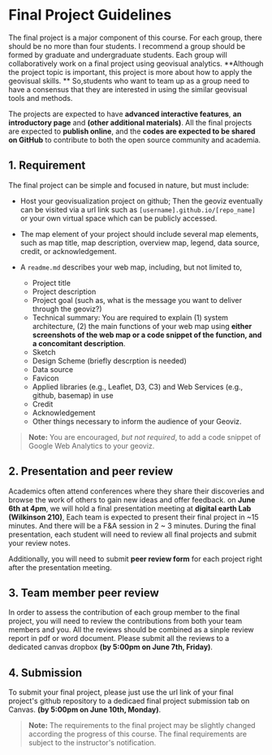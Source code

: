 # Final Project Guidelines

The final project is a major component of this course. For each group, there should be no more than four students. I recommend a group should be formed by graduate and undergraduate students. Each group will collaboratively work on a final project using geovisual analytics. **Although the project topic is important, this project is more about how to apply the geovisual skills. ** So,students who want to team up as a group need to have a consensus that they are interested in using the similar geovisual tools and methods.


The projects are expected to have **advanced interactive features**, **an introductory page** and **(other additional materials)**. All the final projects are expected to **publish online**, and the **codes are expected to be shared on GitHub** to contribute to both the open source community and academia.

## 1\. Requirement

The final project can be simple and focused in nature, but must include:

- Host your geovisualization project on github; Then the geoviz eventually can be visited via a url link such as `[username].github.io/[repo_name]` or your own virtual space which can be publicly accessed.

- The map element of your project should include several map elements, such as map title, map description, overview map, legend,  data source, credit, or acknowledgement.


- A `readme.md` describes your web map, including, but not limited to,
    - Project title
    - Project description
    - Project goal (such as, what is the message you want to deliver through the geoviz?)
    - Technical summary: You are required to explain (1) system architecture, (2) the main functions of your web map using **either screenshots of the web map or a code snippet of the function, and a concomitant description**.
    - Sketch
    - Design Scheme (briefly descrption is needed)
    - Data source
    - Favicon
    - Applied libraries (e.g., Leaflet, D3, C3) and Web Services (e.g., github, basemap) in use
    - Credit
    - Acknowledgement
    - Other things necessary to inform the audience of your Geoviz.

> **Note:** You are encouraged, *but not required*, to add a code snippet of Google Web Analytics to your geoviz.

## 2\. Presentation and peer review

Academics often attend conferences where they share their discoveries and browse the work of others to gain new ideas and offer feedback. on **June 6th at 4pm**, we will hold a final presentation meeting at **digital earth Lab (Wilkinson 210)**, Each team is expected to present their final project in ~15 minutes. And there will be a F&A session in 2 ~ 3 minutes. During the final presentation, each student will need to review all final projects and submit your review notes.

Additionally, you will need to submit **peer review form** for each project right after the presentation meeting.

## 3\. Team member peer review

In order to assess the contribution of each group member to the final project, you will need to review the contributions from both your team members and you. All the reviews should be combined as a sinple review report in pdf or word document. Please submit all the reviews to a dedicated canvas dropbox **(by 5:00pm on June 7th, Friday)**.

## 4\. Submission

To submit your final project, please just use the url link of your final project's github repository to a dedicaed final project submission tab on Canvas. **(by 5:00pm on June 10th, Monday)**.


>  **Note:** The requirements to the final project may be slightly changed according the progress of this course. The final requirements are subject to the instructor's notification.
